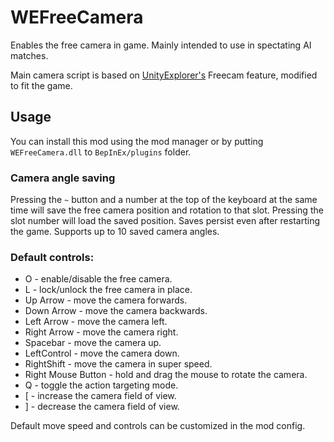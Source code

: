 # WEFreeCamera
Enables the free camera in game. Mainly intended to use in spectating AI matches.

Main camera script is based on [UnityExplorer's](https://github.com/sinai-dev/UnityExplorer) Freecam feature, modified to fit the game.
## Usage
You can install this mod using the mod manager or by putting `WEFreeCamera.dll` to `BepInEx/plugins` folder.
### Camera angle saving
Pressing the `~` button and a number at the top of the keyboard at the same time will save the free camera position and rotation to that slot. Pressing the slot number will load the saved position. Saves persist even after restarting the game. Supports up to 10 saved camera angles.
### Default controls:
- O - enable/disable the free camera.
- L - lock/unlock the free camera in place.
- Up Arrow - move the camera forwards.
- Down Arrow - move the camera backwards.
- Left Arrow - move the camera left.
- Right Arrow - move the camera right.
- Spacebar - move the camera up.
- LeftControl - move the camera down.
- RightShift - move the camera in super speed.
- Right Mouse Button - hold and drag the mouse to rotate the camera.
- Q - toggle the action targeting mode.
- [ - increase the camera field of view.
- ] - decrease the camera field of view.

Default move speed and controls can be customized in the mod config.
